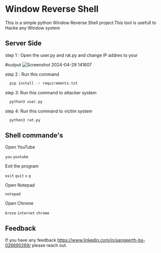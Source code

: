 

# Window Reverse Shell

This is a simple python Window Reverse Shell project.This tool is usefull to Hacke any Window system  




## Server Side
step 1 : Open the user.py and rat.py and change IP addres  to your  

#output
![Screenshot 2024-04-29 141607](https://github.com/Hackersbs/Python-Revase-Shell/assets/128313493/121dd8e9-e705-43aa-8856-a037cf8a9521)  


step 2 : Run this command

```bash
  pip install -r requirements.txt

```
step 3: Run this command to attacker system
```bash
  python3 user.py
```
step 4: Run this command to victim system
```bash
  python3 rat.py
```

## Shell commande's
Open YouTube

`you`   `youtube`
 
Exit the program 

`exit`  `quit`  `x`  `q`

Open Notepad

`notepad`

Open Chrome

`brose`  `internet`  `chrome`

## Feedback

If you have any feedback https://www.linkedin.com/in/sangeerth-bs-026690269/  please reach out. 
